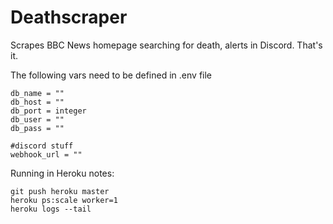 Deathscraper
===

Scrapes BBC News homepage searching for death, alerts in Discord. That's it.

The following vars need to be defined in .env file
```
db_name = ""
db_host = ""
db_port = integer
db_user = ""
db_pass = ""

#discord stuff
webhook_url = ""
```

Running in Heroku notes:
```
git push heroku master
heroku ps:scale worker=1
heroku logs --tail
```